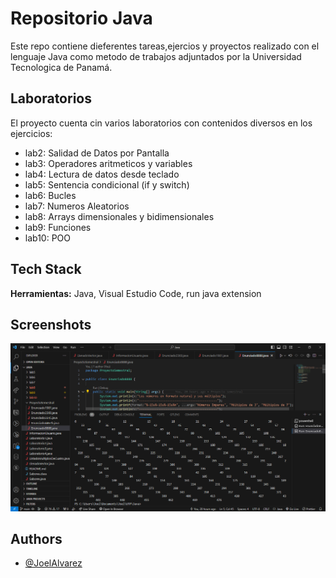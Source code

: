 


# Repositorio Java  

Este repo contiene dieferentes tareas,ejercios y proyectos realizado con el lenguaje Java como metodo de trabajos adjuntados por la Universidad Tecnologica de Panamá. 







## Laboratorios 

El proyecto cuenta cin varios laboratorios con contenidos diversos en los ejercicios: 

- lab2: Salidad de Datos por Pantalla 
- lab3: Operadores aritmeticos y variables 
- lab4: Lectura de datos desde teclado 
- lab5: Sentencia condicional (if y switch)
- lab6: Bucles 
- lab7: Numeros Aleatorios 
- lab8: Arrays dimensionales y bidimensionales 
- lab9: Funciones 
- lab10: POO



## Tech Stack

**Herramientas:** Java, Visual Estudio Code, run java extension


## Screenshots

![Visual Code](Captura.png)


## Authors

- [@JoelAlvarez](https://github.com/JoelAPL)
